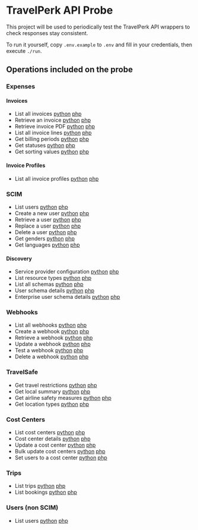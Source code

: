 # TravelPerk API Probe

This project will be used to periodically test the TravelPerk API wrappers to check responses stay consistent.

To run it yourself, copy `.env.example` to `.env` and fill in your credentials, then execute `./run`.

## Operations included on the probe

### Expenses

#### Invoices

 - List all invoices [python](https://github.com/namelivia/travelperk-http-python/wiki/Invoices#list-all-invoices) [php](https://github.com/namelivia/travelperk-http-php/wiki/Invoices#list-all-invoices)
 - Retrieve an invoice [python](https://github.com/namelivia/travelperk-http-python/wiki/Invoices#retrieve-an-invoice) [php](https://github.com/namelivia/travelperk-http-php/wiki/Invoices#retrieve-an-invoice)
 - Retrieve invoice PDF [python](https://github.com/namelivia/travelperk-http-python/wiki/Invoices#retrieve-invoice-pdf) [php](https://github.com/namelivia/travelperk-http-php/wiki/Invoices#retrieve-invoice-pdf)
 - List all invoice lines [python](https://github.com/namelivia/travelperk-http-python/wiki/Invoices#list-all-invoice-lines) [php](https://github.com/namelivia/travelperk-http-php/wiki/Invoices#list-all-invoice-lines)
 - Get billing periods [python](https://github.com/namelivia/travelperk-http-python/wiki/Invoices#get-billing-periods) [php](https://github.com/namelivia/travelperk-http-php/wiki/Invoices#get-billing-periods)
 - Get statuses [python](https://github.com/namelivia/travelperk-http-python/wiki/Invoices#get-statuses) [php](https://github.com/namelivia/travelperk-http-php/wiki/Invoices#get-statuses)
 - Get sorting values [python](https://github.com/namelivia/travelperk-http-python/wiki/Invoices#get-sorting-values) [php](https://github.com/namelivia/travelperk-http-php/wiki/Invoices#get-sorting-values)

#### Invoice Profiles
 - List all invoice profiles [python](https://github.com/namelivia/travelperk-http-python/wiki/Invoice-Profiles#list-all-invoice-profiles) [php](https://github.com/namelivia/travelperk-http-php/wiki/Invoice-Profiles#list-all-invoice-profiles)

### SCIM
 - List users [python](https://github.com/namelivia/travelperk-http-python/wiki/Users#list-users) [php](https://github.com/namelivia/travelperk-http-php/wiki/Users#list-users)
 - Create a new user [python](https://github.com/namelivia/travelperk-http-python/wiki/Users#create-a-new-user) [php](https://github.com/namelivia/travelperk-http-php/wiki/Users#create-a-new-user)
 - Retrieve a user [python](https://github.com/namelivia/travelperk-http-python/wiki/Users#retrieve-a-user) [php](https://github.com/namelivia/travelperk-http-php/wiki/Users#retrieve-a-user)
 - Replace a user [python](https://github.com/namelivia/travelperk-http-python/wiki/Users#replace-a-user) [php](https://github.com/namelivia/travelperk-http-php/wiki/Users#replace-a-user)
 - Delete a user [python](https://github.com/namelivia/travelperk-http-python/wiki/Users#delete-a-user) [php](https://github.com/namelivia/travelperk-http-php/wiki/Users#delete-a-user)
 - Get genders [python](https://github.com/namelivia/travelperk-http-python/wiki/Users#get-genders) [php](https://github.com/namelivia/travelperk-http-php/wiki/Users#get-genders)
 - Get languages [python](https://github.com/namelivia/travelperk-http-python/wiki/Users#get-genders) [php](https://github.com/namelivia/travelperk-http-php/wiki/Users#get-genders)

#### Discovery
 - Service provider configuration [python](https://github.com/namelivia/travelperk-http-python/wiki/Discovery#service-provider-configuration) [php](https://github.com/namelivia/travelperk-http-php/wiki/Webhooks#list-all-webhook://github.com/namelivia/travelperk-http-php/wiki/Discovery#service-provider-configuration)
 - List resource types [python](https://github.com/namelivia/travelperk-http-python/wiki/Discovery#list-resource-types) [php](https://github.com/namelivia/travelperk-http-php/wiki/Discovery#list-resource-types)
 - List all schemas [python](https://github.com/namelivia/travelperk-http-python/wiki/Discovery#list-all-schemas) [php](https://github.com/namelivia/travelperk-http-php/wiki/Discovery#list-all-schemas)
 - User schema details [python](https://github.com/namelivia/travelperk-http-python/wiki/Discovery#user-schema-details) [php](https://github.com/namelivia/travelperk-http-php/wiki/Discovery#user-schema-details)
 - Enterprise user schema details [python](https://github.com/namelivia/travelperk-http-python/wiki/Discovery#enterprise-user-schema-details) [php](https://github.com/namelivia/travelperk-http-php/wiki/Discovery#enterprise-user-schema-details)

### Webhooks
 - List all webhooks [python](https://github.com/namelivia/travelperk-http-python/wiki/Webhooks#list-all-webhooks) [php](https://github.com/namelivia/travelperk-http-php/wiki/Webhooks#list-all-webhooks)
 - Create a webhook [python](https://github.com/namelivia/travelperk-http-python/wiki/Webhooks#create-a-webhook) [php](https://github.com/namelivia/travelperk-http-php/wiki/Webhooks#create-a-webhook)
 - Retrieve a webhook [python](https://github.com/namelivia/travelperk-http-python/wiki/Webhooks#retrieve-a-webhook) [php](https://github.com/namelivia/travelperk-http-php/wiki/Webhooks#retrieve-a-webhook)
 - Update a webhook [python](https://github.com/namelivia/travelperk-http-python/wiki/Webhooks#update-a-webhook) [php](https://github.com/namelivia/travelperk-http-php/wiki/Webhooks#update-a-webhook)
 - Test a webhook [python](https://github.com/namelivia/travelperk-http-python/wiki/Webhooks#test-a-webhook) [php](https://github.com/namelivia/travelperk-http-php/wiki/Webhooks#test-a-webhook)
 - Delete a webhook [python](https://github.com/namelivia/travelperk-http-python/wiki/Webhooks#delete-a-webhook) [php](https://github.com/namelivia/travelperk-http-php/wiki/Webhooks#delete-a-webhook)

### TravelSafe
 - Get travel restrictions [python](https://github.com/namelivia/travelperk-http-python/wiki/TravelSafe#get-travel-restrictions) [php](https://github.com/namelivia/travelperk-http-php/wiki/TravelSafe#get-travel-restrictions)
 - Get local summary [python](https://github.com/namelivia/travelperk-http-python/wiki/TravelSafe#get-local-summary) [php](https://github.com/namelivia/travelperk-http-php/wiki/TravelSafe#get-local-summary)
 - Get airline safety measures [python](https://github.com/namelivia/travelperk-http-python/wiki/TravelSafe#get-airline-safety-measures) [php](https://github.com/namelivia/travelperk-http-php/wiki/TravelSafe#get-airline-safety-measures)
 - Get location types [python](https://github.com/namelivia/travelperk-http-python/wiki/Users#get-genders) [php](https://github.com/namelivia/travelperk-http-php/wiki/Users#get-genders)

### Cost Centers
 - List cost centers [python](https://github.com/namelivia/travelperk-http-python/wiki/Cost-Centers#list-of-cost-centers) [php](https://github.com/namelivia/travelperk-http-php/wiki/Cost-Centers#list-of-cost-centers)
 - Cost center details [python](https://github.com/namelivia/travelperk-http-python/wiki/Cost-Centers#details-of-a-cost-center) [php](https://github.com/namelivia/travelperk-http-php/wiki/Cost-Centers#details-of-a-cost-center)
 - Update a cost center [python](https://github.com/namelivia/travelperk-http-python/wiki/Cost-Centers#update-a-cost-center) [php](https://github.com/namelivia/travelperk-http-php/wiki/Cost-Centers#update-a-cost-center)
 - Bulk update cost centers [python](https://github.com/namelivia/travelperk-http-python/wiki/Cost-Centers#bulk-update-of-cost-centers) [php](https://github.com/namelivia/travelperk-http-php/wiki/Cost-Centers#bulk-update-of-cost-centers)
 - Set users to a cost center [python](https://github.com/namelivia/travelperk-http-python/wiki/Cost-Centers#set-users-to-a-cost-center) [php](https://github.com/namelivia/travelperk-http-php/wiki/Cost-Centers#set-users-to-a-cost-center)
 
### Trips
 - List trips [python](https://github.com/namelivia/travelperk-http-python/wiki/Trips#list-all-trips) [php](https://github.com/namelivia/travelperk-http-php/wiki/Trips#list-all-trips)
 - List bookings [python](https://github.com/namelivia/travelperk-http-python/wiki/Trips#list-all-bookings) [php](https://github.com/namelivia/travelperk-http-php/wiki/Trips#list-all-bookings)

### Users (non SCIM)
 - List users [python](https://github.com/namelivia/travelperk-http-python/wiki/Users-(non-SCIM)#list-all-users) [php](https://github.com/namelivia/travelperk-http-php/wiki/Users-(non-SCIM)#list-all-users)
